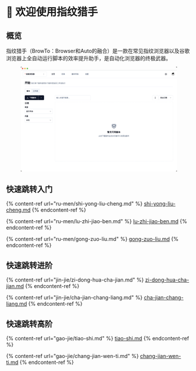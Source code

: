 # 👋 欢迎使用指纹猎手

## 概览

指纹猎手（BrowTo：Browser和Auto的融合）是一款在常见指纹浏览器以及谷歌浏览器上全自动运行脚本的效率提升助手，是自动化浏览器的终极武器。

<figure><img src=".gitbook/assets/WX20240308-235847@2x.png" alt=""><figcaption></figcaption></figure>

## 快速跳转入门

{% content-ref url="ru-men/shi-yong-liu-cheng.md" %}
[shi-yong-liu-cheng.md](ru-men/shi-yong-liu-cheng.md)
{% endcontent-ref %}

{% content-ref url="ru-men/lu-zhi-jiao-ben.md" %}
[lu-zhi-jiao-ben.md](ru-men/lu-zhi-jiao-ben.md)
{% endcontent-ref %}

{% content-ref url="ru-men/gong-zuo-liu.md" %}
[gong-zuo-liu.md](ru-men/gong-zuo-liu.md)
{% endcontent-ref %}

## 快速跳转进阶

{% content-ref url="jin-jie/zi-dong-hua-cha-jian.md" %}
[zi-dong-hua-cha-jian.md](jin-jie/zi-dong-hua-cha-jian.md)
{% endcontent-ref %}

{% content-ref url="jin-jie/cha-jian-chang-liang.md" %}
[cha-jian-chang-liang.md](jin-jie/cha-jian-chang-liang.md)
{% endcontent-ref %}

## 快速跳转高阶

{% content-ref url="gao-jie/tiao-shi.md" %}
[tiao-shi.md](gao-jie/tiao-shi.md)
{% endcontent-ref %}

{% content-ref url="gao-jie/chang-jian-wen-ti.md" %}
[chang-jian-wen-ti.md](gao-jie/chang-jian-wen-ti.md)
{% endcontent-ref %}
